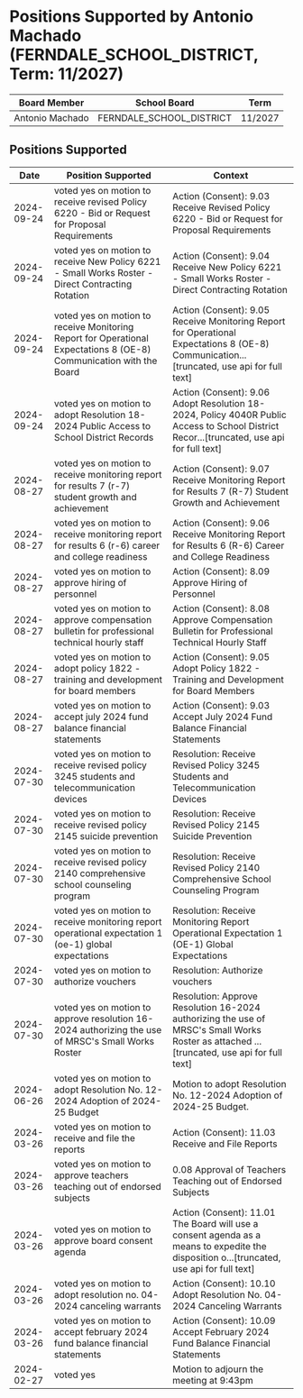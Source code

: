 # Positions Supported by Antonio Machado (FERNDALE_SCHOOL_DISTRICT, Term: 11/2027)

| Board Member | School Board | Term |
|--------------|--------------|------|
| Antonio Machado | FERNDALE_SCHOOL_DISTRICT | 11/2027 |

## Positions Supported

| Date       | Position Supported           | Context            |
|------------|------------------------------|--------------------|
| 2024-09-24 | voted yes on motion to receive revised Policy 6220 - Bid or Request for Proposal Requirements | Action (Consent): 9.03 Receive Revised Policy 6220 - Bid or Request for Proposal Requirements |
| 2024-09-24 | voted yes on motion to receive New Policy 6221 - Small Works Roster - Direct Contracting Rotation | Action (Consent): 9.04 Receive New Policy 6221 - Small Works Roster - Direct Contracting Rotation |
| 2024-09-24 | voted yes on motion to receive Monitoring Report for Operational Expectations 8 (OE-8) Communication with the Board | Action (Consent): 9.05 Receive Monitoring Report for Operational Expectations 8 (OE-8) Communication...[truncated, use api for full text] |
| 2024-09-24 | voted yes on motion to adopt Resolution 18-2024 Public Access to School District Records | Action (Consent): 9.06 Adopt Resolution 18-2024, Policy 4040R Public Access to School District Recor...[truncated, use api for full text] |
| 2024-08-27 | voted yes on motion to receive monitoring report for results 7 (r-7) student growth and achievement | Action (Consent): 9.07 Receive Monitoring Report for Results 7 (R-7) Student Growth and Achievement |
| 2024-08-27 | voted yes on motion to receive monitoring report for results 6 (r-6) career and college readiness | Action (Consent): 9.06 Receive Monitoring Report for Results 6 (R-6) Career and College Readiness |
| 2024-08-27 | voted yes on motion to approve hiring of personnel | Action (Consent): 8.09 Approve Hiring of Personnel |
| 2024-08-27 | voted yes on motion to approve compensation bulletin for professional technical hourly staff | Action (Consent): 8.08 Approve Compensation Bulletin for Professional Technical Hourly Staff |
| 2024-08-27 | voted yes on motion to adopt policy 1822 - training and development for board members | Action (Consent): 9.05 Adopt Policy 1822 - Training and Development for Board Members |
| 2024-08-27 | voted yes on motion to accept july 2024 fund balance financial statements | Action (Consent): 9.03 Accept July 2024 Fund Balance Financial Statements |
| 2024-07-30 | voted yes on motion to receive revised policy 3245 students and telecommunication devices | Resolution: Receive Revised Policy 3245 Students and Telecommunication Devices |
| 2024-07-30 | voted yes on motion to receive revised policy 2145 suicide prevention | Resolution: Receive Revised Policy 2145 Suicide Prevention |
| 2024-07-30 | voted yes on motion to receive revised policy 2140 comprehensive school counseling program | Resolution: Receive Revised Policy 2140 Comprehensive School Counseling Program |
| 2024-07-30 | voted yes on motion to receive monitoring report operational expectation 1 (oe-1) global expectations | Resolution: Receive Monitoring Report Operational Expectation 1 (OE-1) Global Expectations |
| 2024-07-30 | voted yes on motion to authorize vouchers | Resolution: Authorize vouchers |
| 2024-07-30 | voted yes on motion to approve resolution 16-2024 authorizing the use of MRSC's Small Works Roster | Resolution: Approve Resolution 16-2024 authorizing the use of MRSC's Small Works Roster as attached ...[truncated, use api for full text] |
| 2024-06-26 | voted yes on motion to adopt Resolution No. 12-2024 Adoption of 2024-25 Budget | Motion to adopt Resolution No. 12-2024 Adoption of 2024-25 Budget. |
| 2024-03-26 | voted yes on motion to receive and file the reports | Action (Consent): 11.03 Receive and File Reports |
| 2024-03-26 | voted yes on motion to approve teachers teaching out of endorsed subjects | 0.08 Approval of Teachers Teaching out of Endorsed Subjects |
| 2024-03-26 | voted yes on motion to approve board consent agenda | Action (Consent): 11.01 The Board will use a consent agenda as a means to expedite the disposition o...[truncated, use api for full text] |
| 2024-03-26 | voted yes on motion to adopt resolution no. 04-2024 canceling warrants | Action (Consent): 10.10 Adopt Resolution No. 04-2024 Canceling Warrants |
| 2024-03-26 | voted yes on motion to accept february 2024 fund balance financial statements | Action (Consent): 10.09 Accept February 2024 Fund Balance Financial Statements |
| 2024-02-27 | voted yes | Motion to adjourn the meeting at 9:43pm |

